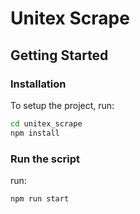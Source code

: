 # Unitex Scrape

## Getting Started

### Installation

To setup the project, run:

```bash
cd unitex_scrape
npm install
```

### Run the script

run:

```bash
npm run start
```
